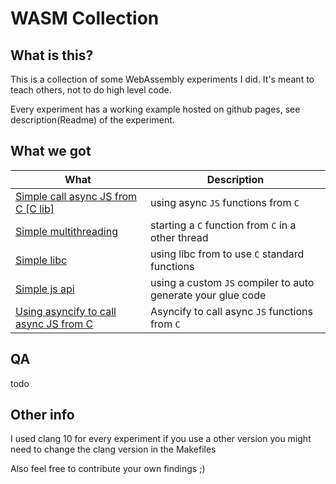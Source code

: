 # WASM Collection

## What is this?

This is a collection of some WebAssembly experiments I did.
It's meant to teach others, not to do high level code.

Every experiment has a working example hosted on github pages, see description(Readme) of the experiment.

## What we got

What|Description
--------|-----------
[Simple call async JS from C [C lib]](/async_call_from_c/README.md) | using async `JS` functions from `C`
[Simple multithreading](/multithreading/README.md) | starting a `C` function from `C` in a other thread
[Simple libc](/musl_basic/README.md) | using libc from to use `C` standard functions
[Simple js api](/js_api/README.md) | using a custom `JS` compiler to auto generate your glue code
[Using asyncify to call async JS from C](/asyncify/README.md) | Asyncify to call async `JS` functions from `C`

## QA

todo

## Other info

I used clang 10 for every experiment if you use a other version you might need to change the clang version in the Makefiles

Also feel free to contribute your own findings ;)